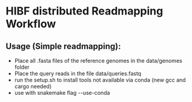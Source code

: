 # HIBF distributed Readmapping Workflow

## Usage (Simple readmapping):

- Place all .fasta files of the reference genomes in the data/genomes folder
- Place the query reads in the file data/queries.fastq
- run the setup.sh to install tools not available via conda (new gcc and cargo needed)
- use with snakemake flag --use-conda
